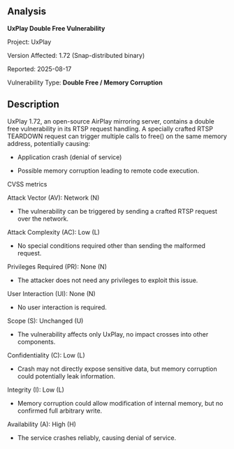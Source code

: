 ## Analysis

**UxPlay Double Free Vulnerability**

Project: UxPlay

Version Affected: 1.72 (Snap-distributed binary)

Reported: 2025-08-17

Vulnerability Type: **Double Free / Memory Corruption**

## Description
UxPlay 1.72, an open-source AirPlay mirroring server, contains a double free vulnerability in its RTSP request handling. A specially crafted RTSP TEARDOWN request can trigger multiple calls to free() on the same memory address, potentially causing:

- Application crash (denial of service)

- Possible memory corruption leading to remote code execution.


CVSS metrics 

Attack Vector (AV): Network (N)

- The vulnerability can be triggered by sending a crafted RTSP request over the network.

Attack Complexity (AC): Low (L)

- No special conditions required other than sending the malformed request.

Privileges Required (PR): None (N)

- The attacker does not need any privileges to exploit this issue.

User Interaction (UI): None (N)

- No user interaction is required.

Scope (S): Unchanged (U)

- The vulnerability affects only UxPlay, no impact crosses into other components.

Confidentiality (C): Low (L)

- Crash may not directly expose sensitive data, but memory corruption could potentially leak information.

Integrity (I): Low (L)

- Memory corruption could allow modification of internal memory, but no confirmed full arbitrary write.

Availability (A): High (H)

- The service crashes reliably, causing denial of service.

